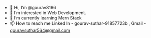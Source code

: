 - 👋 Hi, I’m @gourav8186
- 👀 I’m interested in Web Development.
- 🌱 I’m currently learning Mern Stack
- 📫 How to reach me Linked In - gourav-suthar-91857723b , Gmail - gouravsuthar564@gmail.com
